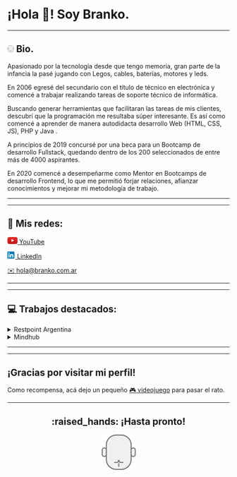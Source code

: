 # ¡Hola :wave:! Soy **Branko**.
---

## <img src="assets/branko_15x16.png"> Bio. </h2>

Apasionado por la tecnología desde que tengo memoria, gran parte de la infancia la pasé jugando con Legos, cables, baterías, motores y leds.

En 2006 egresé del secundario con el título de técnico en electrónica y comencé a trabajar realizando tareas de soporte técnico de informática.

Buscando generar herramientas que facilitaran las tareas de mis clientes, descubrí que la programación me resultaba súper interesante. Es así como comencé a aprender de manera autodidacta desarrollo Web (HTML, CSS, JS), PHP y Java .

A principios de 2019 concursé por una beca para un Bootcamp de desarrollo Fullstack, quedando dentro de los 200 seleccionados de entre más de 4000 aspirantes. 

En 2020 comencé a desempeñarme como Mentor en Bootcamps de desarrollo Frontend, lo que me permitió forjar relaciones, afianzar conocimientos y mejorar mi metodología de trabajo.

---
---

## :link: Mis redes:

<!-- ~~www.branko.com.ar~~ (En construcción) -->

[<img src="assets/youtube.png" height="16"> YouTube](https://youtube.com/brankoh "Acá subo mis tutoriales")

[<img src="assets/linkedin_18x16.png"> LinkedIn][linkedin]

[:envelope: hola@branko.com.ar](mailto:hola@branko.com.ar)


---
---

## :computer: Trabajos destacados:




<details>
<summary>Restpoint Argentina</summary>

<img src="assets/restpoint_63x80.png">

Fundador | 2009 - presente

Reparación de equipos informáticos, celulares, monitores. 

Soporte técnico de redes, software y hardware.

https://www.restpoint.com.ar
 
</details>


<details>
<summary>Mindhub</summary>

<img src="assets/mindhub_160x80.jpg">

Mentor FrontEnd | 2020 - presente

Dictado de workshops y acompañamiento de los alumnos a lo largo de la cursada.

Acá hay una recopilación de ejemplos utilizados en clase para que los alumnos los tengan al alcance de la mano:

https://brankohbk.github.io/snippets/
 
</details>

---
---

## ¡Gracias por visitar mi perfil!

Como recompensa, acá dejo un pequeño [:video_game: videojuego][webario] para pasar el rato.

---

<h2 align="center">:raised_hands: ¡Hasta pronto!</h2>

<p align="center">
  <img src="assets/branko_67x80.png">
</p>


<!-- Referencias -->
[linkedin]: https://www.linkedin.com/in/branko-haberkon/
[webario]: https://brankohbk.github.io/webario/index.html
